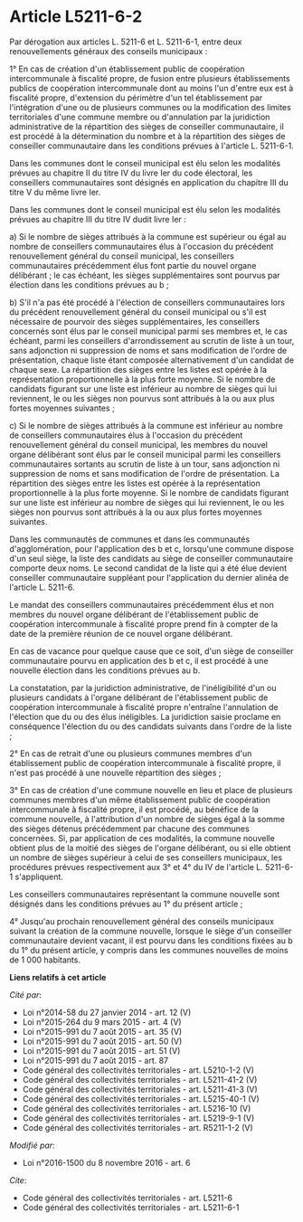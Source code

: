 # Article L5211-6-2

Par dérogation aux articles L. 5211-6 et L. 5211-6-1, entre deux renouvellements généraux des conseils municipaux :

1° En cas de création d'un établissement public de coopération intercommunale à fiscalité propre, de fusion entre plusieurs
établissements publics de coopération intercommunale dont au moins l'un d'entre eux est à fiscalité propre, d'extension du
périmètre d'un tel établissement par l'intégration d'une ou de plusieurs communes ou la modification des limites
territoriales d'une commune membre ou d'annulation par la juridiction administrative de la répartition des sièges de
conseiller communautaire, il est procédé à la détermination du nombre et à la répartition des sièges de conseiller
communautaire dans les conditions prévues à l'article L. 5211-6-1.

Dans les communes dont le conseil municipal est élu selon les modalités prévues au chapitre II du titre IV du livre Ier du
code électoral, les conseillers communautaires sont désignés en application du chapitre III du titre V du même livre Ier.

Dans les communes dont le conseil municipal est élu selon les modalités prévues au chapitre III du titre IV dudit livre Ier :

a) Si le nombre de sièges attribués à la commune est supérieur ou égal au nombre de conseillers communautaires élus à
l'occasion du précédent renouvellement général du conseil municipal, les conseillers communautaires précédemment élus font
partie du nouvel organe délibérant ; le cas échéant, les sièges supplémentaires sont pourvus par élection dans les conditions
prévues au b ;

b) S'il n'a pas été procédé à l'élection de conseillers communautaires lors du précédent renouvellement général du conseil
municipal ou s'il est nécessaire de pourvoir des sièges supplémentaires, les conseillers concernés sont élus par le conseil
municipal parmi ses membres et, le cas échéant, parmi les conseillers d'arrondissement au scrutin de liste à un tour, sans
adjonction ni suppression de noms et sans modification de l'ordre de présentation, chaque liste étant composée
alternativement d'un candidat de chaque sexe. La répartition des sièges entre les listes est opérée à la représentation
proportionnelle à la plus forte moyenne. Si le nombre de candidats figurant sur une liste est inférieur au nombre de sièges
qui lui reviennent, le ou les sièges non pourvus sont attribués à la ou aux plus fortes moyennes suivantes ;

c) Si le nombre de sièges attribués à la commune est inférieur au nombre de conseillers communautaires élus à l'occasion du
précédent renouvellement général du conseil municipal, les membres du nouvel organe délibérant sont élus par le conseil
municipal parmi les conseillers communautaires sortants au scrutin de liste à un tour, sans adjonction ni suppression de noms
et sans modification de l'ordre de présentation. La répartition des sièges entre les listes est opérée à la représentation
proportionnelle à la plus forte moyenne. Si le nombre de candidats figurant sur une liste est inférieur au nombre de sièges
qui lui reviennent, le ou les sièges non pourvus sont attribués à la ou aux plus fortes moyennes suivantes.

Dans les communautés de communes et dans les communautés d'agglomération, pour l'application des b et c, lorsqu'une commune
dispose d'un seul siège, la liste des candidats au siège de conseiller communautaire comporte deux noms. Le second candidat
de la liste qui a été élue devient conseiller communautaire suppléant pour l'application du dernier alinéa de l'article L.
5211-6.

Le mandat des conseillers communautaires précédemment élus et non membres du nouvel organe délibérant de l'établissement
public de coopération intercommunale à fiscalité propre prend fin à compter de la date de la première réunion de ce nouvel
organe délibérant.

En cas de vacance pour quelque cause que ce soit, d'un siège de conseiller communautaire pourvu en application des b et c, il
est procédé à une nouvelle élection dans les conditions prévues au b.

La constatation, par la juridiction administrative, de l'inéligibilité d'un ou plusieurs candidats à l'organe délibérant de
l'établissement public de coopération intercommunale à fiscalité propre n'entraîne l'annulation de l'élection que du ou des
élus inéligibles. La juridiction saisie proclame en conséquence l'élection du ou des candidats suivants dans l'ordre de la
liste ;

2° En cas de retrait d'une ou plusieurs communes membres d'un établissement public de coopération intercommunale à fiscalité
propre, il n'est pas procédé à une nouvelle répartition des sièges ;

3° En cas de création d'une commune nouvelle en lieu et place de plusieurs communes membres d'un même établissement public de
coopération intercommunale à fiscalité propre, il est procédé, au bénéfice de la commune nouvelle, à l'attribution d'un
nombre de sièges égal à la somme des sièges détenus précédemment par chacune des communes concernées. Si, par application de
ces modalités, la commune nouvelle obtient plus de la moitié des sièges de l'organe délibérant, ou si elle obtient un nombre
de sièges supérieur à celui de ses conseillers municipaux, les procédures prévues respectivement aux 3° et 4° du IV de
l'article L. 5211-6-1 s'appliquent.

Les conseillers communautaires représentant la commune nouvelle sont désignés dans les conditions prévues au 1° du présent
article ;

4° Jusqu'au prochain renouvellement général des conseils municipaux suivant la création de la commune nouvelle, lorsque le
siège d'un conseiller communautaire devient vacant, il est pourvu dans les conditions fixées au b du 1° du présent article, y
compris dans les communes nouvelles de moins de 1 000 habitants.

**Liens relatifs à cet article**

_Cité par_:

  - Loi n°2014-58 du 27 janvier 2014 - art. 12 (V)
  - Loi n°2015-264 du 9 mars 2015 - art. 4 (V)
  - Loi n°2015-991 du 7 août 2015 - art. 35 (V)
  - Loi n°2015-991 du 7 août 2015 - art. 50 (V)
  - Loi n°2015-991 du 7 août 2015 - art. 51 (V)
  - Loi n°2015-991 du 7 août 2015 - art. 87
  - Code général des collectivités territoriales - art. L5210-1-2 (V)
  - Code général des collectivités territoriales - art. L5211-41-2 (V)
  - Code général des collectivités territoriales - art. L5211-41-3 (V)
  - Code général des collectivités territoriales - art. L5215-40-1 (V)
  - Code général des collectivités territoriales - art. L5216-10 (V)
  - Code général des collectivités territoriales - art. L5219-9-1 (V)
  - Code général des collectivités territoriales - art. R5211-1-2 (V)

_Modifié par_:

  - Loi n°2016-1500 du 8 novembre 2016 - art. 6

_Cite_:

  - Code général des collectivités territoriales - art. L5211-6
  - Code général des collectivités territoriales - art. L5211-6-1
